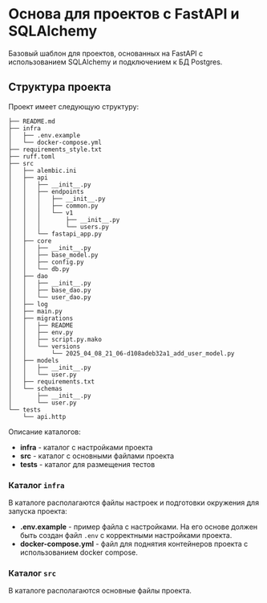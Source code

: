 # Основа для проектов с FastAPI и SQLAlchemy

Базовый шаблон для проектов, основанных на FastAPI с использованием SQLAlchemy и подключением к БД Postgres.

## Структура проекта

Проект имеет следующую структуру:

```
├── README.md
├── infra
│   ├── .env.example
│   └── docker-compose.yml
├── requirements_style.txt
├── ruff.toml
├── src
│   ├── alembic.ini
│   ├── api
│   │   ├── __init__.py
│   │   ├── endpoints
│   │   │   ├── __init__.py
│   │   │   ├── common.py
│   │   │   └── v1
│   │   │       ├── __init__.py
│   │   │       └── users.py
│   │   └── fastapi_app.py
│   ├── core
│   │   ├── __init__.py
│   │   ├── base_model.py
│   │   ├── config.py
│   │   └── db.py
│   ├── dao
│   │   ├── __init__.py
│   │   ├── base_dao.py
│   │   └── user_dao.py
│   ├── log
│   ├── main.py
│   ├── migrations
│   │   ├── README
│   │   ├── env.py
│   │   ├── script.py.mako
│   │   └── versions
│   │       └── 2025_04_08_21_06-d108adeb32a1_add_user_model.py
│   ├── models
│   │   ├── __init__.py
│   │   └── user.py
│   ├── requirements.txt
│   └── schemas
│       ├── __init__.py
│       └── user.py
└── tests
    └── api.http

```

Описание каталогов:
- **infra** - каталог с настройками проекта
- **src** - каталог с основными файлами проекта
- **tests** - каталог для размещения тестов

### Каталог `infra`

В каталоге располагаются файлы настроек и подготовки окружения для запуска проекта:
- **.env.example** - пример файла с настройками. На его основе должен быть создан файл `.env` с корректными настройками проекта.
- **docker-compose.yml** - файл для поднятия контейнеров проекта с использованием docker compose.

### Каталог `src`

В каталоге располагаются основные файлы проекта.
